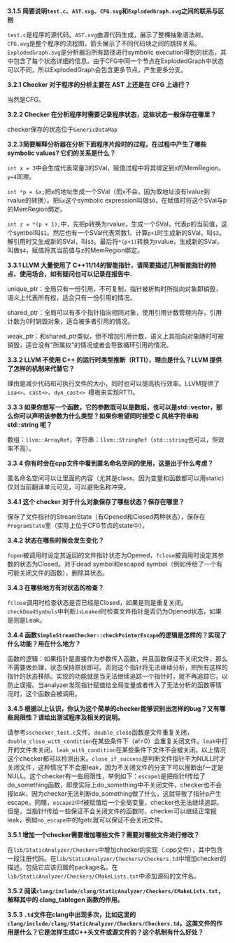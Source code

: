 **3.1.5 简要说明`test.c`、`AST.svg`、`CFG.svg`和`ExplodedGraph.svg`之间的联系与区别**

`test.c`是程序的源代码。`AST.svg`由源代码生成，展示了整棵抽象语法树。`CFG.avg`是整个程序的流程图，箭头展示了不同代码块之间的跳转关系。`ExplodedGraph.svg`是分析器沿所有路径进行symbolic execution得到的状态，其中包含了每个状态详细的信息。由于CFG中同一个节点在ExplodedGraph中状态可以不同，所以ExplodedGraph会包含更多节点，产生更多分支。

**3.2.1  Checker 对于程序的分析主要在 AST 上还是在 CFG 上进行？**

当然是CFG。

**3.2.2 Checker 在分析程序时需要记录程序状态，这些状态一般保存在哪里？**

checker保存的状态位于`GenericDataMap`

**3.2.3简要解释分析器在分析下面程序片段时的过程，在过程中产生了哪些symbolic values? 它们的关系是什么？**

`int x = 3`中会生成代表常量3的SVal，赋值过程中将其绑定到x的MemRegion。`y=4`同理。

`int *p = &x;`把x的地址生成一个SVal（而x不会，因为取地址没有lvalue到rvalue的转换）。把`&x`这个symbolic expression叫做`$0`，在赋值时将这个SVal与p的MemRegion绑定。

`int z = *(p + 1);`中，先把p转换为rvalue，生成一个SVal，代表p的当前值，这个symbol叫`$1`。然后也有一个SVal代表常数1。计算`p+1`时生成新的SVal，叫`$2`。解引用时又生成新的SVal，叫`$3`。最后将`*(p+1)`转换为rvalue，生成新的SVal，叫做`$4`，赋值将其当前值与z的MemRegion绑定。

**3.3.1 LLVM 大量使用了 C++11/14的智能指针，请简要描述几种智能指针的特点、使用场合，如有疑问也可以记录在报告中.**

unique_ptr：全局只有一份引用，不可复制，指针被析构时所指向对象即销毁，语义上代表所有权，适合只有一份引用的情况。

shared_ptr：全局可以有多个指针指向相同对象，使用引用计数管理内存，引用计数为0时销毁对象，适合被多者引用的情况。

weak_ptr：和shared_ptr类似，但不增加引用计数，语义上其指向对象随时可被销毁，适合没有"所属权"的情况或者会导致循环引用的情况。

**3.3.2 LLVM 不使用 C++ 的运行时类型推断（RTTI），理由是什么？LLVM 提供了怎样的机制来代替它？**

理由是减少代码和可执行文件的大小，同时也可以提高执行效率。LLVM提供了`isa<>`、`cast<>`、`dyn_cast<> `模板来实现RTTI。

**3.3.3 如果你想写一个函数，它的参数既可以是数组，也可以是std::vector，那么你可以声明该参数为什么类型？如果你希望同时接受 C 风格字符串和 std::string 呢？**

数组：`llvm::ArrayRef`，字符串：`llvm::StringRef`（`std::string`也可以，但效率不高）。

**3.3.4 你有时会在cpp文件中看到匿名命名空间的使用，这是出于什么考虑？**

匿名命名空间可以让里面的内容（尤其是class，因为变量和函数都可以用static）仅对当前翻译单元可见，可以避免名称冲突。

**3.4.1 这个 checker 对于什么对象保存了哪些状态？保存在哪里？**

保存了文件指针的StreamState（有Opened和Closed两种状态），保存在`ProgramState`里（实际上位于CFG节点的state中）。

**3.4.2 状态在哪些时候会发生变化？**

`fopen`被调用时设定其返回的文件指针状态为Opened，`fclose`被调用时设定其参数的状态为Closed。对于dead symbol和escaped symbol（例如传给了一个有可能关闭文件的函数），删除其状态。 

**3.4.3 在哪些地方有对状态的检查？**

`fclose`调用时检查状态是否已经是Closed，如果是则是重复关闭。`checkDeadSymbols`中判断`isLeaked`时检查文件指针是否仍为Opened状态，如果是则是Leak。

**3.4.4 函数`SimpleStreamChecker::checkPointerEscape`的逻辑是怎样的？实现了什么功能？用在什么地方？**

函数的逻辑：如果指针是直接作为参数传入函数，并且函数保证不关闭文件，那么不需要做处理，状态保持原状即可。否则这个指针将无法继续分析，把所有这样的指针的状态移除。实现的功能就是当无法继续追踪一个指针时，就不再追踪它，以防止误报。当analyzer发现指针赋值给全局变量或者传入了无法分析的函数等情况时，这个函数会被调用。

**3.4.5 根据以上认识，你认为这个简单的checker能够识别出怎样的bug？又有哪些局限性？请给出测试程序及相关的说明。**

请参考`sschecker_test.c`文件。`double_close`函数是文件重复关闭，`double_close_with_condition`在某些条件下（a!=0）会重复关闭文件。`leak`中打开的文件未关闭，`leak_with_condition`在某些条件下文件不会被关闭。以上情况这个checker都可以检测出来。`close_if_success`是判断文件指针不为NULL时才关闭文件，这种情况下不会报leak，因为不关闭文件的分支下可以推断出f一定是NULL。这个checker有一些局限性，举例如下：`escape1`是把指针f传给了do_something函数，即使实际上do_something中不关闭文件，checker也不会报leak，因为checker无法判断do_something做了什么，这就导致了指针p产生escape。同理，`escape2`中f被赋值给一个全局变量，checker也无法继续追踪。但是，当指针f传给一些保证不会关闭文件的函数时，checker可以继续正常报leak，例如`no_escape`中的fgetc就可以保证不会关闭文件。

**3.5.1 增加一个checker需要增加哪些文件？需要对哪些文件进行修改？**

在`lib/StaticAnalyzer/Checkers`中增加checker的实现（.cpp文件），其中包含一段注册代码。在`lib/StaticAnalyzer/Checkers/Checkers.td`中增加checker的描述，包括它应该归属的package名。在`lib/StaticAnalyzer/Checkers/CMakeLists.txt`中添加源码的文件名。

**3.5.2 阅读`clang/include/clang/StaticAnalyzer/Checkers/CMakeLists.txt`，解释其中的 clang_tablegen 函数的作用。**

**3.5.3 `.td`文件在clang中出现多次，比如这里的`clang/include/clang/StaticAnalyzer/Checkers/Checkers.td`。这类文件的作用是什么？它是怎样生成C++头文件或源文件的？这个机制有什么好处？**

